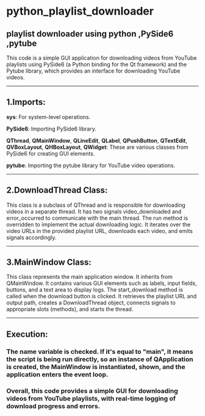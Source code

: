 # python_playlist_downloader
## playlist downloader using **python** ,**PySide6** ,**pytube**

This code is a simple GUI application for downloading videos from YouTube playlists using PySide6 (a Python binding for the Qt framework) and the Pytube library, which provides an interface for downloading YouTube videos.

---

## 1.**Imports:**
**sys**: For system-level operations.

**PySide6**: Importing PySide6 library.

**QThread**, **QMainWindow**, **QLineEdit**, **QLabel**, **QPushButton**, **QTextEdit**, **QVBoxLayout**, **QHBoxLayout**, **QWidget**: These are various classes from PySide6 for creating GUI elements.

**pytube**: Importing the pytube library for YouTube video operations.

---

##  2.**DownloadThread Class:**


 This class is a subclass of QThread and is responsible for downloading videos in a separate thread.
 It has two signals video_downloaded and error_occurred to communicate with the main thread.
 The run method is overridden to implement the actual downloading logic. It iterates over the video URLs in the provided playlist URL, downloads each video, and emits signals accordingly.

---
## 3.**MainWindow Class:**

 This class represents the main application window.
 It inherits from QMainWindow.
 It contains various GUI elements such as labels, input fields, buttons, and a text area to display logs.
 The start_download method is called when the download button is clicked. It retrieves the playlist URL and output path, creates a DownloadThread object, connects signals to appropriate slots (methods), and starts the thread.

---
## **Execution**:

### The __name__ variable is checked. If it's equal to "__main__", it means the script is being run directly, so an instance of QApplication is created, the MainWindow is instantiated, shown, and the application enters the event loop.
### Overall, this code provides a simple GUI for downloading videos from YouTube playlists, with real-time logging of download progress and errors.
